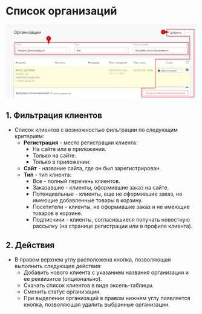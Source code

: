 # Список организаций
![](../_media/customer/customer04.png ':size=70%')

## 1. Фильтрация клиентов
* Список клиентов с возможностью фильтрации по следующим критериям:
    + **Регистрация** - место регистрации клиента:
        - На сайте или в приложении.
        - Только на сайте.
        - Только в приложении.
    + **Сайт** - название сайта, где он был зарегистрирован.
    + **Тип** - тип клиента:
        - Все - полный перечень клиентов.
        - Заказавшие - клиенты, оформившие заказ на сайте.
        - Потенциальные - клиенты, еще не оформившие заказ, но имеющие добавленные товары в корзину.
        - Посетители - клиенты, не оформившие заказ и не имеющие товаров в корзине.
        - Подписчики - клиенты, согласившиеся получать новостную рассылку (на странице регистрации или в профиле клиента).

## 2. Действия
* В правом верхнем углу расположена кнопка, позволяющая выполнить следующие действия:
    + Добавить нового клиента с указанием названия организации и ее реквизитов (опционально).
    + Скачать список клиентов в виде эксель-таблицы.
    + Сменить статус организации.
    + При выделении организаций в правом нижнем углу появляется кнопка, позволяющая удалить выбранные организации.